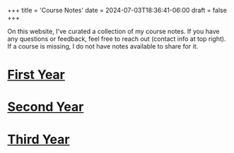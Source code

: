 +++
title = 'Course Notes'
date = 2024-07-03T18:36:41-06:00
draft = false
+++

On this website, I've curated a collection of my course notes. If you have any questions or feedback, feel free to reach out (contact info at top right). If a course is missing, I do not have notes available to share for it. 

# [First Year](/notes/year-one/) 

# [Second Year](/notes/year-two/) 

# [Third Year](/notes/year-three/)
